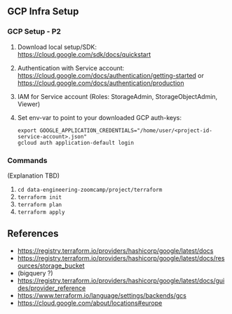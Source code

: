 ## GCP Infra Setup

### GCP Setup - P2
1. Download local setup/SDK: https://cloud.google.com/sdk/docs/quickstart

2. Authentication with Service account: https://cloud.google.com/docs/authentication/getting-started or https://cloud.google.com/docs/authentication/production

3. IAM for Service account (Roles: StorageAdmin, StorageObjectAdmin, Viewer)

4. Set env-var to point to your downloaded GCP auth-keys:
   ```
   export GOOGLE_APPLICATION_CREDENTIALS="/home/user/<project-id-service-account>.json"
   gcloud auth application-default login
   ```


### Commands

(Explanation TBD)

1. `cd data-engineering-zoomcamp/project/terraform`
2. `terraform init`
3. `terraform plan`
4. `terraform apply`


## References

* https://registry.terraform.io/providers/hashicorp/google/latest/docs
* https://registry.terraform.io/providers/hashicorp/google/latest/docs/resources/storage_bucket
* (bigquery ?)
* https://registry.terraform.io/providers/hashicorp/google/latest/docs/guides/provider_reference
* https://www.terraform.io/language/settings/backends/gcs
* https://cloud.google.com/about/locations#europe

